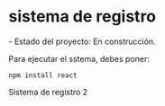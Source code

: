 <h1> sistema de registro</h1>
- Estado del proyecto: En construcción.


Para ejecutar el sstema, debes poner:

```npm install react```

Sistema de registro 2
